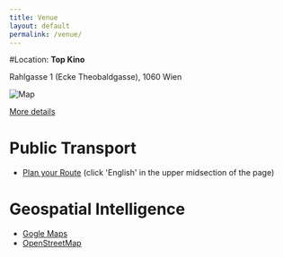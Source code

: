 ```yaml
---
title: Venue
layout: default
permalink: /venue/
---
```


#Location:
**Top Kino**    

Rahlgasse 1 (Ecke Theobaldgasse), 1060 Wien

![Map](http://www.topkino.at/jart/projects/top-kino/images/img-db/1107355478353-614x308-center.jpeg)

[More details](http://www.topkino.at/jart/projects/top-kino/main.jart?rel=de&content-id=1106695946522)

# Public Transport
* [Plan your Route](http://www.wienerlinien.at/eportal2/ep/channelView.do/channelId/-46649?routeTo=Rahlgasse+1) (click 'English' in the upper midsection of the page)

# Geospatial Intelligence
* [Gogle Maps](https://www.google.at/maps/place/Rahlgasse+1,+1060+Wien/@48.2013366,16.3615737,17z/data=!3m1!4b1!4m2!3m1!1s0x476d07854bcc8957:0x66e07cce70332dc4)
* [OpenStreetMap](http://www.openstreetmap.org/node/1198542016)
